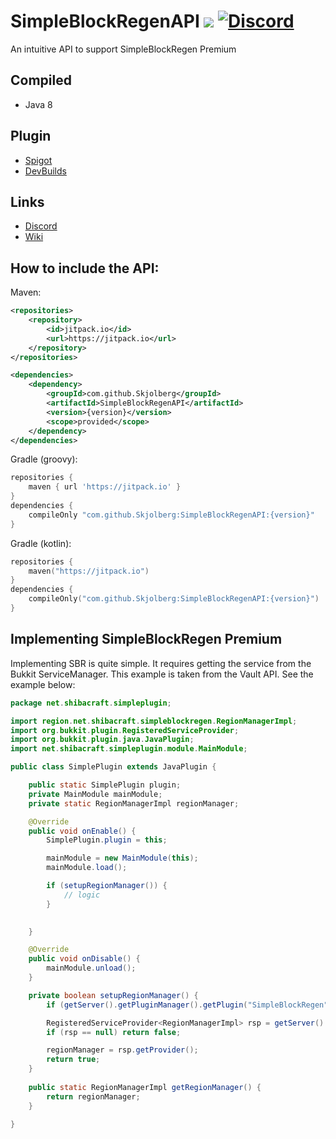 # SimpleBlockRegenAPI [![](https://jitpack.io/v/Skjolberg/SimpleBlockRegenAPI.svg)](https://jitpack.io/#Skjolberg/SimpleBlockRegenAPI) [![Discord](https://img.shields.io/discord/955564646708961442?label=Discord)](https://discord.gg/pKZb4nYy97)

An intuitive API to support SimpleBlockRegen Premium

## Compiled
- Java 8

## Plugin
- [Spigot](https://www.spigotmc.org/resources/simpleblockregen-premium-%E2%9C%85-create-automatic-regeneration-regions-%E2%9B%8F%EF%B8%8F.103286/)
- [DevBuilds](https://discord.gg/pHFYxRUkAP)

## Links

- [Discord](https://discord.gg/pKZb4nYy97)
- [Wiki](https://github.com/Skjolberg/SimpleBlockRegen/wiki/Using-the-API)

## How to include the API:
Maven:
```xml
<repositories>
    <repository>
        <id>jitpack.io</id>
        <url>https://jitpack.io</url>
    </repository>
</repositories>

<dependencies>
    <dependency>
        <groupId>com.github.Skjolberg</groupId>
        <artifactId>SimpleBlockRegenAPI</artifactId>
        <version>{version}</version>
        <scope>provided</scope>
    </dependency>
</dependencies>
```
Gradle (groovy):
```groovy
repositories {
    maven { url 'https://jitpack.io' }
}
dependencies {
    compileOnly "com.github.Skjolberg:SimpleBlockRegenAPI:{version}"
}
```
Gradle (kotlin):
```kotlin
repositories {
    maven("https://jitpack.io")
}
dependencies {
    compileOnly("com.github.Skjolberg:SimpleBlockRegenAPI:{version}")
}
```

## Implementing SimpleBlockRegen Premium
Implementing SBR is quite simple. 
It requires getting the service from the Bukkit ServiceManager. 
This example is taken from the Vault API. 
See the example below:

```java
package net.shibacraft.simpleplugin;

import region.net.shibacraft.simpleblockregen.RegionManagerImpl;
import org.bukkit.plugin.RegisteredServiceProvider;
import org.bukkit.plugin.java.JavaPlugin;
import net.shibacraft.simpleplugin.module.MainModule;

public class SimplePlugin extends JavaPlugin {

    public static SimplePlugin plugin;
    private MainModule mainModule;
    private static RegionManagerImpl regionManager;

    @Override
    public void onEnable() {
        SimplePlugin.plugin = this;

        mainModule = new MainModule(this);
        mainModule.load();

        if (setupRegionManager()) {
            // logic
        }
        

    }

    @Override
    public void onDisable() {
        mainModule.unload();
    }

    private boolean setupRegionManager() {
        if (getServer().getPluginManager().getPlugin("SimpleBlockRegen") == null) return false;

        RegisteredServiceProvider<RegionManagerImpl> rsp = getServer().getServicesManager().getRegistration(RegionManagerImpl.class);
        if (rsp == null) return false;

        regionManager = rsp.getProvider();
        return true;
    }
    
    public static RegionManagerImpl getRegionManager() {
        return regionManager;
    }

}
